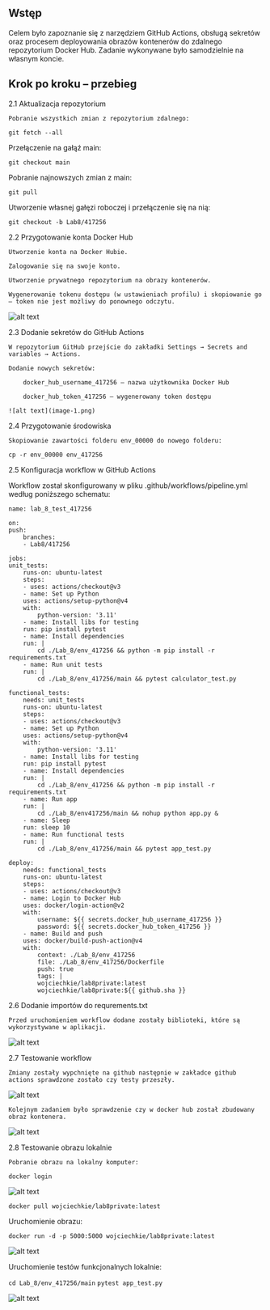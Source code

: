 ## Wstęp

Celem było zapoznanie się z narzędziem GitHub Actions, obsługą sekretów oraz procesem deployowania obrazów kontenerów do zdalnego repozytorium Docker Hub. Zadanie wykonywane było samodzielnie na własnym koncie.

## Krok po kroku – przebieg

2.1 Aktualizacja repozytorium

    Pobranie wszystkich zmian z repozytorium zdalnego:

`git fetch --all`

Przełączenie na gałąź main:

`git checkout main`

Pobranie najnowszych zmian z main:

`git pull`

Utworzenie własnej gałęzi roboczej i przełączenie się na nią:

`git checkout -b Lab8/417256`

2.2 Przygotowanie konta Docker Hub

    Utworzenie konta na Docker Hubie.

    Zalogowanie się na swoje konto.

    Utworzenie prywatnego repozytorium na obrazy kontenerów.

    Wygenerowanie tokenu dostępu (w ustawieniach profilu) i skopiowanie go – token nie jest możliwy do ponownego odczytu.

![alt text](image.png)

2.3 Dodanie sekretów do GitHub Actions

    W repozytorium GitHub przejście do zakładki Settings → Secrets and variables → Actions.

    Dodanie nowych sekretów:

        docker_hub_username_417256 – nazwa użytkownika Docker Hub

        docker_hub_token_417256 – wygenerowany token dostępu
    
    ![alt text](image-1.png)

2.4 Przygotowanie środowiska

    Skopiowanie zawartości folderu env_00000 do nowego folderu:

`cp -r env_00000 env_417256`

2.5 Konfiguracja workflow w GitHub Actions

Workflow został skonfigurowany w pliku .github/workflows/pipeline.yml według poniższego schematu:

    name: lab_8_test_417256

    on:
    push:
        branches:
        - Lab8/417256

    jobs:
    unit_tests:
        runs-on: ubuntu-latest
        steps:
        - uses: actions/checkout@v3
        - name: Set up Python
        uses: actions/setup-python@v4
        with:
            python-version: '3.11'
        - name: Install libs for testing
        run: pip install pytest
        - name: Install dependencies
        run: |
            cd ./Lab_8/env_417256 && python -m pip install -r requirements.txt
        - name: Run unit tests
        run: |
            cd ./Lab_8/env_417256/main && pytest calculator_test.py

    functional_tests:
        needs: unit_tests
        runs-on: ubuntu-latest
        steps:
        - uses: actions/checkout@v3
        - name: Set up Python
        uses: actions/setup-python@v4
        with:
            python-version: '3.11'
        - name: Install libs for testing
        run: pip install pytest
        - name: Install dependencies
        run: |
            cd ./Lab_8/env_417256 && python -m pip install -r requirements.txt
        - name: Run app
        run: |
            cd ./Lab_8/env417256/main && nohup python app.py &
        - name: Sleep
        run: sleep 10
        - name: Run functional tests
        run: |
            cd ./Lab_8/env_417256/main && pytest app_test.py

    deploy:
        needs: functional_tests
        runs-on: ubuntu-latest
        steps:
        - uses: actions/checkout@v3
        - name: Login to Docker Hub
        uses: docker/login-action@v2
        with:
            username: ${{ secrets.docker_hub_username_417256 }}
            password: ${{ secrets.docker_hub_token_417256 }}
        - name: Build and push
        uses: docker/build-push-action@v4
        with:
            context: ./Lab_8/env_417256
            file: ./Lab_8/env_417256/Dockerfile
            push: true
            tags: |
            wojciechkie/lab8private:latest
            wojciechkie/lab8private:${{ github.sha }}


2.6 Dodanie importów do requrements.txt

    Przed uruchomieniem workflow dodane zostały biblioteki, które są wykorzystywane w aplikacji.

![alt text](image-2.png)

2.7 Testowanie workflow

    Zmiany zostały wypchnięte na github następnie w zakładce github actions sprawdzone zostało czy testy przeszły.

![alt text](image-3.png)

    Kolejnym zadaniem było sprawdzenie czy w docker hub został zbudowany obraz kontenera.
    
![alt text](image-4.png)

2.8 Testowanie obrazu lokalnie

    Pobranie obrazu na lokalny komputer:

`docker login`

![alt text](image-5.png)

`docker pull wojciechkie/lab8private:latest`

Uruchomienie obrazu:

`docker run -d -p 5000:5000 wojciechkie/lab8private:latest`

![alt text](image-6.png)

Uruchomienie testów funkcjonalnych lokalnie:

`cd Lab_8/env_417256/main`
`pytest app_test.py`

![alt text](image-7.png)
